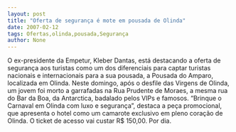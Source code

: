 ```yaml
---
layout: post
title: "Oferta de segurança é mote em pousada de Olinda"
date: 2007-02-12
tags: Ofertas,olinda,pousada,Segurança
author: None
---
```

O ex-presidente da Empetur, Kleber Dantas, está destacando a oferta de segurança aos turistas como um dos diferenciais para captar turistas nacionais e internacionais para a sua pousada, a Pousada do Amparo, localizada em Olinda.
Neste domingo, após o desfile das Virgens de Olinda, um jovem foi morto a garrafadas na Rua Prudente de Moraes, a mesma rua do Bar da Boa, da Antarctica, badalado pelos VIPs e famosos.
“Brinque o Carnaval em Olinda com luxo e segurança”, destaca a peça promocional, que apresenta o hotel como um camarote exclusivo em pleno coração de Olinda.
O ticket de acesso vai custar R$ 150,00. Por dia. 